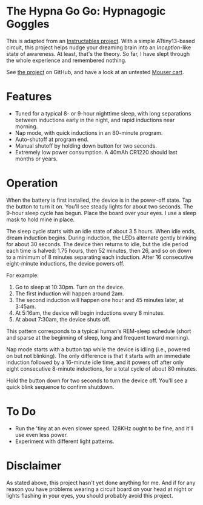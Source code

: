 The Hypna Go Go: Hypnagogic Goggles
===================================

This is adapted from an [Instructables
project](http://www.instructables.com/id/The-Lucid-hypnagogo/). With a
simple ATtiny13-based circuit, this project helps nudge your dreaming brain
into an *Inception*-like state of awareness. At least, that's the theory. So
far, I have slept through the whole experience and remembered nothing.

See [the project](https://github.com/sowbug/hypnagogo) on GitHub, and have a look at an untested [Mouser cart](http://www.mouser.com/ProjectManager/ProjectDetail.aspx?AccessID=e0a3dbcca8).

Features
========

* Tuned for a typical 8- or 9-hour nighttime sleep, with long separations between inductions early in the night, and rapid inductions near morning.
* Nap mode, with quick inductions in an 80-minute program.
* Auto-shutoff at program end.
* Manual shutoff by holding down button for two seconds.
* Extremely low power consumption. A 40mAh CR1220 should last months or years.

Operation
=========

When the battery is first installed, the device is in the power-off state. Tap the button to turn it on. You'll see steady lights for about two seconds. The 9-hour sleep cycle has begun. Place the board over your eyes. I use a sleep mask to hold mine in place.

The sleep cycle starts with an idle state of about 3.5 hours. When idle ends, dream induction begins. During induction, the LEDs alternate gently blinking for about 30 seconds. The device then returns to idle, but the idle period each time is halved: 1.75 hours, then 52 minutes, then 26, and so on down to a minimum of 8 minutes separating each induction. After 16 consecutive eight-minute inductions, the device powers off.

For example:

1. Go to sleep at 10:30pm. Turn on the device.
2. The first induction will happen around 2am.
3. The second induction will happen one hour and 45 minutes later, at 3:45am.
4. At 5:16am, the device will begin inductions every 8 minutes.
5. At about 7:30am, the device shuts off.

This pattern corresponds to a typical human's REM-sleep schedule (short and sparse at the beginning of sleep, long and frequent toward morning).

Nap mode starts with a button tap while the device is idling (i.e., powered on but not blinking). The only difference is that it starts with an immediate induction followed by a 16-minute idle time, and it powers off after only eight consecutive 8-minute inductions, for a total cycle of about 80 minutes.

Hold the button down for two seconds to turn the device off. You'll see a quick blink sequence to confirm shutdown.

To Do
=====

* Run the 'tiny at an even slower speed. 128KHz ought to be fine, and it'll use even less power.
* Experiment with different light patterns.

Disclaimer
==========

As stated above, this project hasn't yet done anything for me. And if for any
reason you have problems wearing a circuit board on your head at night or
lights flashing in your eyes, you should probably avoid this project.
